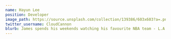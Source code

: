 ```yaml
---
name: Hayun Lee
position: Developer
image_path: https://source.unsplash.com/collection/139386/603x603?a=.png
twitter_username: CloudCannon
blurb: James spends his weekends watching his favourite NBA team - L.A. Clippers.
---
```

